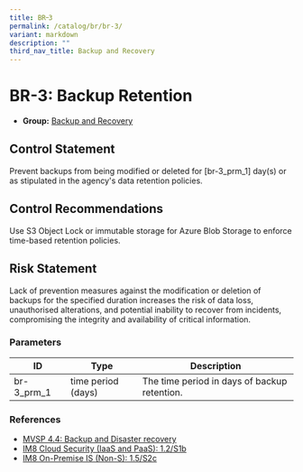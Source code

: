 ```yaml
---
title: BR᠆3
permalink: /catalog/br/br-3/
variant: markdown
description: ""
third_nav_title: Backup and Recovery
---
```

# BR-3: Backup Retention

* **Group:** [Backup and Recovery](/catalog/br)

## Control Statement

Prevent backups from being modified or deleted for [br-3_prm_1] day(s) or as stipulated in the agency&#39;s data retention policies.

## Control Recommendations

Use S3 Object Lock or immutable storage for Azure Blob Storage to enforce time-based retention policies.

## Risk Statement

Lack of prevention measures against the modification or deletion of backups for the specified duration increases the risk of data loss, unauthorised alterations, and potential inability to recover from incidents, compromising the integrity and availability of critical information.



### Parameters

| ID | Type | Description |
| -- | ---- | ----------- |
| br-3_prm_1 | time period (days) | The time period in days of backup retention. |

### References


 * [MVSP 4.4: Backup and Disaster recovery](https://mvsp.dev/)
 * [IM8 Cloud Security (IaaS and PaaS): 1.2/S1b](https://intranet.mof.gov.sg/portal/IM/Themes/IT-Management/Cloud/Topics/Cloud-Security.aspx)
 * [IM8 On-Premise IS (Non-S): 1.5/S2c](https://intranet.mof.gov.sg/portal/IM/Themes/IT-Management/On-Premise/Topics/Infrastructure-Security-(For-Non-S).aspx)
